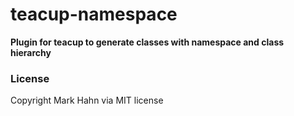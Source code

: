 # teacup-namespace

**Plugin for teacup to generate classes with namespace and class hierarchy**


### License

Copyright Mark Hahn via MIT license


